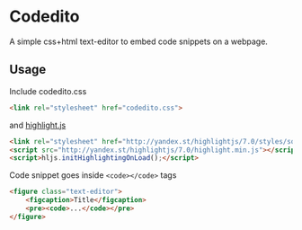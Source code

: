 # Codedito
A simple css+html text-editor to embed code snippets on a webpage.

Usage
--------

Include codedito.css
```html
<link rel="stylesheet" href="codedito.css"> 
```
and [highlight.js](http://softwaremaniacs.org/soft/highlight/en)
```html
<link rel="stylesheet" href="http://yandex.st/highlightjs/7.0/styles/solarized_dark.min.css">
<script src="http://yandex.st/highlightjs/7.0/highlight.min.js"></script>
<script>hljs.initHighlightingOnLoad();</script>
```

Code snippet goes inside `<code></code>` tags
```html
<figure class="text-editor">
	<figcaption>Title</figcaption>
	<pre><code>...</code></pre>
</figure>
```
